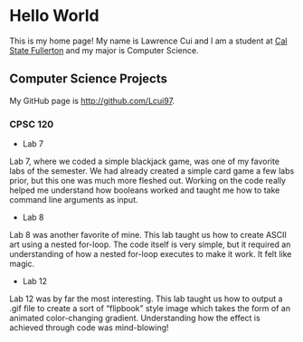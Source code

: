 # Hello World

This is my home page! My name is Lawrence Cui and I am a student at [Cal State Fullerton](http://www.fullerton.edu/) and my major is Computer Science.

## Computer Science Projects

My GitHub page is http://github.com/Lcui97.

### CPSC 120

* Lab 7

Lab 7, where we coded a simple blackjack game, was one of my favorite labs of the semester. We had already created a simple card game a few labs prior, but this one was much more fleshed out. Working on the code really helped me understand how booleans worked and taught me how to take command line arguments as input. 

* Lab 8

Lab 8 was another favorite of mine. This lab taught us how to create ASCII art using a nested for-loop. The code itself is very simple, but it required an understanding of how a nested for-loop executes to make it work. It felt like magic. 

* Lab 12

Lab 12 was by far the most interesting. This lab taught us how to output a .gif file to create a sort of “flipbook” style image which takes the form of an animated color-changing gradient. Understanding how the effect is achieved through code was mind-blowing!
